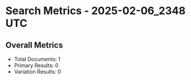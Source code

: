 # Search Metrics - 2025-02-06_2348 UTC

## Overall Metrics
- Total Documents: 1
- Primary Results: 0
- Variation Results: 0
